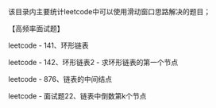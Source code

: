 该目录内主要统计leetcode中可以使用滑动窗口思路解决的题目；



【高频率面试题】

leetcode - 141、环形链表

leetcode - 142、环形链表2 - 求环形链表的第一个节点

leetcode - 876、链表的中间结点

leetcode - 面试题22、链表中倒数第k个节点
